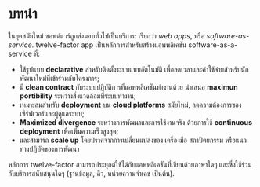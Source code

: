 บทนำ
============

ในยุคสมัยใหม่ ซอฟต์แวร์ถูกส่งมอบทั่วไปเป็นบริการ: เรียกว่า *web apps*, หรือ *software-as-service*. twelve-factor app เป็นหลักการสำหรับสร้างแอพพลิเคชัน software-as-a-service ที่:

* ใช้รูปแบบ **declarative** สำหรับติดตั้งระบบแบบอัตโนมัติ เพื่อลดเวลาและค่าใช้จ่ายสำหรับนักพัฒนาใหม่ที่เข้าร่วมกับโครงการ;
* มี **clean contract** กับระบบปฏิบัติการที่แอพพลิเคชันทำงานด้วย นำเสนอ **maximun portibility** ระหว่างสิ่งแวดล้อมที่ระบบทำงาน;
* เหมาะสมสำหรับ **deployment** บน **cloud platforms** สมัยใหม่, ลดความต้องการของเซิร์ฟเวอร์และผู้ดูแลระบบ;
* **Maximized divergence** ระหว่างการพัฒนาและการใช้งานจริง ด้วยการใช้ **continuous deployment** เพื่อเพิ่มความเร็วสูงสุด;
* และสามารถ **scale up** โดยปราศจากการเปลี่ยนแปลงของ เครื่องมือ สถาปัตยกรรม หรือแนวทางปฏิบัตของการพัฒนา

หลักการ twelve-factor สามารถประยุกต์ใช้ได้กับแอพพลิเคชันที่เขียนด้วยภาษาใดๆ และซึ่งใช้ร่วมกับบริการสนับสนุนใดๆ (ฐานข้อมูล, คิว, หน่วยความจำเคช เป็นต้น).
